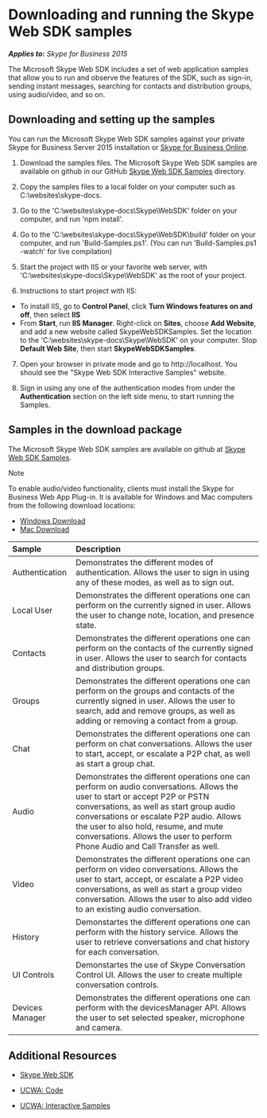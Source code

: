 
# Downloading and running the Skype Web SDK samples

 _**Applies to:** Skype for Business 2015_


The Microsoft Skype Web SDK includes a set of web application samples that allow you to run and observe the features of the SDK, such as sign-in, sending instant messages, searching for contacts and distribution groups, using audio/video, and so on.

## Downloading and setting up the samples
<a name="sectionSection0"> </a>

You can run the Microsoft Skype Web SDK samples against your private Skype for Business Server 2015 installation or [Skype for Business Online](DevelopWebSDKappsForSfBOnline.md).


1. Download the samples files. The Microsoft Skype Web SDK samples are available on github in our GitHub [Skype Web SDK Samples](https://github.com/OfficeDev/skype-docs/tree/master/Skype/WebSDK) directory.
    
2. Copy the samples files to a local folder on your computer such as C:\websites\skype-docs.

3. Go to the 'C:\websites\skype-docs\Skype\WebSDK' folder on your computer, and run 'npm install'. 

4. Go to the 'C:\websites\skype-docs\Skype\WebSDK\build' folder on your computer, and run 'Build-Samples.ps1'. (You can run 'Build-Samples.ps1 -watch' for live compilation)

5. Start the project with IIS or your favorite web server, with 'C:\websites\skype-docs\Skype\WebSDK' as the root of your project.
   
6. Instructions to start project with IIS:
 - To install IIS, go to **Control Panel**, click **Turn Windows features on and off**, then select **IIS**
 - From **Start**, run **IIS Manager**. Right-click on **Sites**, choose **Add Website**, and add a new website called SkypeWebSDKSamples. Set the location to the 'C:\websites\skype-docs\Skype\WebSDK' on your computer. Stop **Default Web Site**, then start **SkypeWebSDKSamples**.   


7. Open your browser in private mode and go to http://localhost. You should see the "Skype Web SDK Interactive Samples" website.
    
8. Sign in using any one of the authentication modes from under the **Authentication** section on the left side menu, to start running the Samples. 
    

## Samples in the download package
<a name="sectionSection1"> </a>

The Microsoft Skype Web SDK samples are available on github at [Skype Web SDK Samples](https://github.com/OfficeDev/skype-docs/tree/master/Skype/WebSDK).


> [!NOTE] 
> To enable audio/video functionality, clients must install the Skype for Business Web App Plug-in. It is available for Windows and Mac computers from the following download locations:
 - [Windows Download](https://swx.cdn.skype.com/s4b-plugin/16.2.0.67/SkypeMeetingsApp.msi)
 - [Mac Download](https://swx.cdn.skype.com/s4b-plugin/16.2.0.67/SkypeForBusinessPlugin.pkg)


|Sample|Description|
|:-----|:-----|
|Authentication|Demonstrates the different modes of authentication. Allows the user to sign in using any of these modes, as well as to sign out.|
|Local User|Demonstrates the different operations one can perform on the currently signed in user. Allows the user to change note, location, and presence state.|
|Contacts|Demonstrates the different operations one can perform on the contacts of the currently signed in user. Allows the user to search for contacts and distribution groups.|
|Groups|Demonstrates the different operations one can perform on the groups and contacts of the currently signed in user. Allows the user to search, add and remove groups, as well as adding or removing a contact from a group.|
|Chat|Demonstrates the different operations one can perform on chat conversations. Allows the user to start, accept, or escalate a P2P chat, as well as start a group chat.|
|Audio|Demonstrates the different operations one can perform on audio conversations. Allows the user to start or accept P2P or PSTN conversations, as well as start group audio conversations or escalate P2P audio. Allows the user to also hold, resume, and mute conversations. Allows the user to perform Phone Audio and Call Transfer as well.|
|Video|Demonstrates the different operations one can perform on video conversations. Allows the user to start, accept, or escalate a P2P video conversations, as well as start a group video conversation. Allows the user to also add video to an existing audio conversation.|
|History|Demonstartes the different operations one can perform with the history service. Allows the user to retrieve conversations and chat history for each conversation.|
|UI Controls|Demonstartes the use of Skype Conversation Control UI. Allows the user to create multiple conversation controls.|
|Devices Manager|Demonstrates the different operations one can perform with the devicesManager API. Allows the user to set selected speaker, microphone and camera.|

## Additional Resources
<a name="bk_addresources"> </a>


- [Skype Web SDK](SkypeWebSDK.md)
    
- [UCWA: Code](https://ucwa.skype.com/code)
    
- [UCWA: Interactive Samples](https://ucwa.skype.com/websdk)
    

